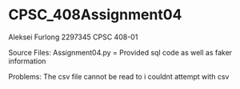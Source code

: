 # CPSC_408Assignment04

Aleksei Furlong
2297345
CPSC 408-01


Source Files:
Assignment04.py = Provided sql code as well as faker information

Problems:
The csv file cannot be read to i couldnt attempt with csv

